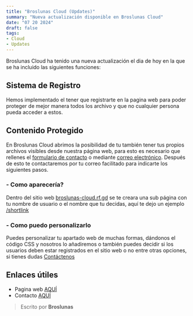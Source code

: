 ```yaml
---
title: "Broslunas Cloud (Updates)"
summary: "Nueva actualización disponible en Broslunas Cloud"
date: "07 20 2024"
draft: false
tags:
- Cloud
- Updates
---
```


Broslunas Cloud ha tenido una nueva actualización el dia de hoy en la que se ha incluido las siguientes funciones:

## Sistema de Registro
Hemos implementado el tener que registrarte en la pagina web para poder proteger de mejor manera todos los archivo y que no cualquier persona pueda acceder a estos.

## Contenido Protegido
En Broslunas Cloud abrimos la posibilidad de tu también tener tus propios archivos visibles desde nuestra página web, para esto es necesario que rellenes el [formulario de contacto](/contacto) o mediante [correo electrónico](mailto:pablo@broslunas.com). Después de esto te contactaremos por tu correo facilitado para indicarte los siguientes pasos.

### - Como aparecería?
Dentro del sitio web [broslunas-cloud.rf.gd](https://broslunas-cloud.rf.gd) se te creara una sub página con tu nombre de usuario o el nombre que tu decidas, aquí te dejo un ejemplo [/shortlink](https://broslunas-cloud.rf.gd/shortlink)

### - Como puedo personalizarlo
Puedes personalizar tu apartado web de muchas formas, dándonos el código CSS y nosotros lo añadiremos o también puedes decidir si los usuarios deben estar registrados en el sitio web o no entre otras opciones, si tienes dudas [Contáctenos](/contacto)

## Enlaces útiles
- Pagina web [AQUÍ](https://broslunas-cloud.rf.gd)
- Contacto [AQUÍ](/contacto)



> Escrito por **Broslunas**